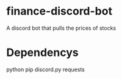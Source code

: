 # finance-discord-bot
A discord bot that pulls the prices of stocks
# Dependencys
python
pip
discord.py
requests
